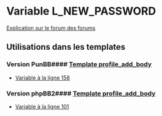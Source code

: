 # Variable L_NEW_PASSWORD
[Explication sur le forum des forums](http://forum.forumactif.com/t294113-listing-des-variables#L_NEW_PASSWORD)
## Utilisations dans les templates
### Version PunBB#### [Template profile_add_body](punbb/profile_add_body.md)
* [Variable à la ligne 158](../punbb/profile_add_body.tpl#L158)
### Version phpBB2#### [Template profile_add_body](subsilver/profile_add_body.md)
* [Variable à la ligne 101](../subsilver/profile_add_body.tpl#L101)